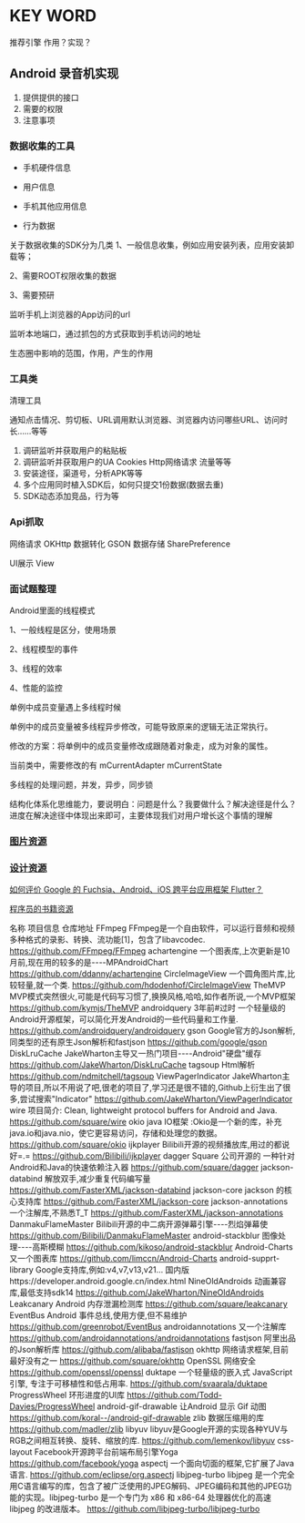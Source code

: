 
# KEY WORD

推荐引擎 作用？实现？

## Android 录音机实现

1. 提供提供的接口
2. 需要的权限
3. 注意事项

### 数据收集的工具

* 手机硬件信息

* 用户信息

* 手机其他应用信息

* 行为数据

关于数据收集的SDK分为几类
1、一般信息收集，例如应用安装列表，应用安装卸载等；

2、需要ROOT权限收集的数据

3、需要预研


监听手机上浏览器的App访问的url

监听本地端口，通过抓包的方式获取到手机访问的地址

生态圈中影响的范围，作用，产生的作用

### 工具类
清理工具

通知点击情况、剪切板、URL调用默认浏览器、浏览器内访问哪些URL、访问时长……等等

1. 调研监听并获取用户的粘贴板
2. 调研监听并获取用户的UA Cookies Http网络请求 流量等等
3. 安装途径，渠道号，分析APK等等
4. 多个应用同时植入SDK后，如何只提交1份数据(数据去重)
5. SDK动态添加竞品，行为等

### Api抓取

网络请求 OKHttp
数据转化 GSON
数据存储 SharePreference

UI展示 View

### 面试题整理

Android里面的线程模式

1、一般线程是区分，使用场景

2、线程模型的事件

3、线程的效率

4、性能的监控

单例中成员变量遇上多线程时候

单例中的成员变量被多线程异步修改，可能导致原来的逻辑无法正常执行。

修改的方案：将单例中的成员变量修改成跟随着对象走，成为对象的属性。

当前类中，需要修改的有 mCurrentAdapter mCurrentState
 
多线程的处理问题，并发，异步，同步锁

结构化体系化思维能力，要说明白：问题是什么？我要做什么？解决途径是什么？进度在解决途径中体现出来即可，主要体现我们对用户增长这个事情的理解


### [图片资源](https://zhuanlan.zhihu.com/p/26073777)

### [设计资源](https://zhuanlan.zhihu.com/p/20321959)

[如何评价 Google 的 Fuchsia、Android、iOS 跨平台应用框架 Flutter？](https://www.zhihu.com/question/50156415)

[程序员的书籍资源](https://zhuanlan.zhihu.com/p/23857699?hmsr=toutiao.io&utm_medium=toutiao.io&utm_source=toutiao.io)



名称	项目信息	仓库地址
FFmpeg	FFmpeg是一个自由软件，可以运行音频和视频多种格式的录影、转换、流功能[1]，包含了libavcodec.	https://github.com/FFmpeg/FFmpeg
achartengine	一个图表库,上次更新是10月前,现在用的较多的是----MPAndroidChart	https://github.com/ddanny/achartengine
CircleImageView	一个圆角图片库,比较轻量,就一个类.	https://github.com/hdodenhof/CircleImageView
TheMVP	MVP模式突然很火,可能是代码写习惯了,换换风格,哈哈,如作者所说,一个MVP框架	https://github.com/kymjs/TheMVP
androidquery	3年前#过时 一个轻量级的Android开源框架，可以简化开发Android的一些代码量和工作量.	https://github.com/androidquery/androidquery
gson	Google官方的Json解析,同类型的还有原生Json解析和fastjson	https://github.com/google/gson
DiskLruCache	JakeWharton主导又一热门项目----Android"硬盘"缓存	https://github.com/JakeWharton/DiskLruCache
tagsoup	Html解析	https://github.com/ndmitchell/tagsoup
ViewPagerIndicator	JakeWharton主导的项目,所以不用说了吧,很老的项目了,学习还是很不错的,Github上衍生出了很多,尝试搜索"Indicator"	https://github.com/JakeWharton/ViewPagerIndicator
wire	项目简介: Clean, lightweight protocol buffers for Android and Java.	https://github.com/square/wire
okio	java IO框架 :Okio是一个新的库，补充java.io和java.nio，使它更容易访问，存储和处理您的数据。	https://github.com/square/okio
ijkplayer	Bilibili开源的视频播放库,用过的都说好=.=	https://github.com/Bilibili/ijkplayer
dagger	Square 公司开源的 一种针对Android和Java的快速依赖注入器	https://github.com/square/dagger
jackson-databind	解放双手,减少重复代码编写量	https://github.com/FasterXML/jackson-databind
jackson-core	jackson 的核心支持库	https://github.com/FasterXML/jackson-core
jackson-annotations	一个注解库,不熟悉T_T	https://github.com/FasterXML/jackson-annotations
DanmakuFlameMaster	Bilibili开源的中二病开源弹幕引擎----烈焰弹幕使	https://github.com/Bilibili/DanmakuFlameMaster
android-stackblur	图像处理----高斯模糊	https://github.com/kikoso/android-stackblur
Android-Charts	又一个图表库	https://github.com/limccn/Android-Charts
android-supprt-library	Google支持库,例如:v4,v7,v13,v21...	国内版https://developer.android.google.cn/index.html
NineOldAndroids	动画兼容库,最低支持sdk14	https://github.com/JakeWharton/NineOldAndroids
Leakcanary	Android 内存泄漏检测库	https://github.com/square/leakcanary
EventBus	Android 事件总线,使用方便,但不易维护	https://github.com/greenrobot/EventBus
androidannotations	又一个注解库	https://github.com/androidannotations/androidannotations
fastjson	阿里出品的Json解析库	https://github.com/alibaba/fastjson
okhttp	网络请求框架,目前最好没有之一	https://github.com/square/okhttp
OpenSSL	网络安全	https://github.com/openssl/openssl
duktape	一个轻量级的嵌入式 JavaScript 引擎, 专注于可移植性和低占用率.	https://github.com/svaarala/duktape
ProgressWheel	环形进度的UI库	https://github.com/Todd-Davies/ProgressWheel
android-gif-drawable	让Android 显示 Gif 动图	https://github.com/koral--/android-gif-drawable
zlib	数据压缩用的库	https://github.com/madler/zlib
libyuv	libyuv是Google开源的实现各种YUV与RGB之间相互转换、旋转、缩放的库.	https://github.com/lemenkov/libyuv
css-layout	Facebook开源跨平台前端布局引擎Yoga	https://github.com/facebook/yoga
aspectj	一个面向切面的框架,它扩展了Java语言.	https://github.com/eclipse/org.aspectj
libjpeg-turbo	libjpeg 是一个完全用C语言编写的库，包含了被广泛使用的JPEG解码、JPEG编码和其他的JPEG功能的实现。libjpeg-turbo 是一个专门为 x86 和 x86-64 处理器优化的高速 libjpeg 的改进版本。	https://github.com/libjpeg-turbo/libjpeg-turbo
